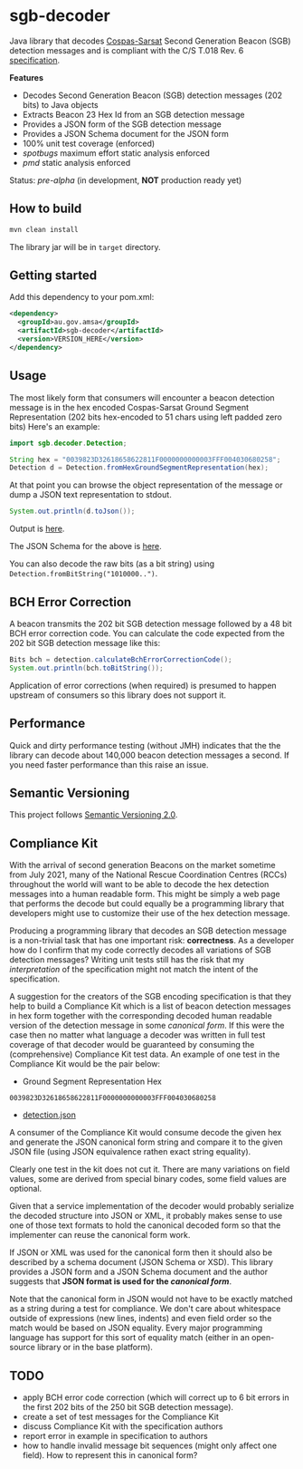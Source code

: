 # sgb-decoder
Java library that decodes [Cospas-Sarsat](https://en.wikipedia.org/wiki/International_Cospas-Sarsat_Programme) Second Generation Beacon (SGB) detection messages and is compliant with the C/S T.018 Rev. 6 [specification](https://vnmcc.vishipel.vn/images/uploads/attach/T018-MAY-2020.pdf).

**Features**

* Decodes Second Generation Beacon (SGB) detection messages (202 bits) to Java objects
* Extracts Beacon 23 Hex Id from an SGB detection message
* Provides a JSON form of the SGB detection message
* Provides a JSON Schema document for the JSON form
* 100% unit test coverage (enforced)
* *spotbugs* maximum effort static analysis enforced 
* *pmd* static analysis enforced 

Status: *pre-alpha* (in development, **NOT** production ready yet)

## How to build
```bash
mvn clean install
```
The library jar will be in `target` directory.

## Getting started

Add this dependency to your pom.xml:

```xml
<dependency>
  <groupId>au.gov.amsa</groupId>
  <artifactId>sgb-decoder</artifactId>
  <version>VERSION_HERE</version>
</dependency>
```

## Usage
The most likely form that consumers will encounter a beacon detection message is in the hex encoded Cospas-Sarsat Ground Segment Representation (202 bits hex-encoded to 51 chars using left padded zero bits) Here's an example:

```java
import sgb.decoder.Detection;

String hex = "0039823D32618658622811F0000000000003FFF004030680258";
Detection d = Detection.fromHexGroundSegmentRepresentation(hex);
``` 
At that point you can browse the object representation of the message or dump a JSON text representation to stdout.

```java
System.out.println(d.toJson());
```
Output is [here](src/docs/detection.json).

The JSON Schema for the above is [here](src/main/json-schema/schema.json).

You can also decode the raw bits (as a bit string) using `Detection.fromBitString("1010000..")`.

## BCH Error Correction
A beacon transmits the 202 bit SGB detection message followed by a 48 bit BCH error correction code. You can calculate the code expected from the 202 bit SGB detection message like this:

```java
Bits bch = detection.calculateBchErrorCorrectionCode();
System.out.println(bch.toBitString());
```
Application of error corrections (when required) is presumed to happen upstream of consumers so this library does not support it.

## Performance
Quick and dirty performance testing (without JMH) indicates that the the library can decode about 140,000 beacon detection messages a second. If you need faster performance than this raise an issue.

## Semantic Versioning
This project follows [Semantic Versioning 2.0](https://semver.org/).

## Compliance Kit
With the arrival of second generation Beacons on the market sometime from July 2021, many of the National Rescue Coordination Centres (RCCs) throughout the world will want to be able to decode the hex detection messages into a human readable form. This might be simply a web page that performs the decode but could equally be a programming library that developers might use to customize their use of the hex detection message.

Producing a programming library that decodes an SGB detection message is a non-trivial task that has one important risk: **correctness**. As a developer how do I confirm that my code correctly decodes all variations of SGB detection messages? Writing unit tests still has the risk that my *interpretation* of the specification might not match the intent of the specification.

A suggestion for the creators of the SGB encoding specification is that they help to build a Compliance Kit which is a list of beacon detection messages in hex form together with the corresponding decoded human readable version of the detection message in some *canonical form*. If this were the case then no matter what language a decoder was written in full test coverage of that decoder would be guaranteed by consuming the (comprehensive) Compliance Kit test data. An example of one test in the Compliance Kit would be the pair below:

* Ground Segment Representation Hex
```
0039823D32618658622811F0000000000003FFF004030680258
```

* [detection.json](src/docs/detection.json)

A consumer of the Compliance Kit would consume decode the given hex and generate the JSON canonical form string and compare it to the given JSON file (using JSON equivalence rathen exact string equality).

Clearly one test in the kit does not cut it. There are many variations on field values, some are derived from special binary codes, some field values are optional.

Given that a service implementation of the decoder would probably serialize the decoded structure into JSON or XML, it probably makes sense to use one of those text formats to hold the canonical decoded form so that the implementer can reuse the canonical form work.

If JSON or XML was used for the canonical form then it should also be described by a schema document (JSON Schema or XSD). This library provides a JSON form and a JSON Schema document and the author suggests that **JSON format is used for the *canonical form***. 

Note that the canonical form in JSON would not have to be exactly matched as a string during a test for compliance. We don't care about whitespace outside of expressions (new lines, indents) and even field order so the match would be based on JSON equality. Every major programming language has support for this sort of equality match (either in an open-source library or in the base platform).

## TODO
* apply BCH error code correction (which will correct up to 6 bit errors in the first 202 bits of the 250 bit SGB detection message).
* create a set of test messages for the Compliance Kit
* discuss Compliance Kit with the specification authors
* report error in example in specification to authors
* how to handle invalid message bit sequences (might only affect one field). How to represent this in canonical form?
